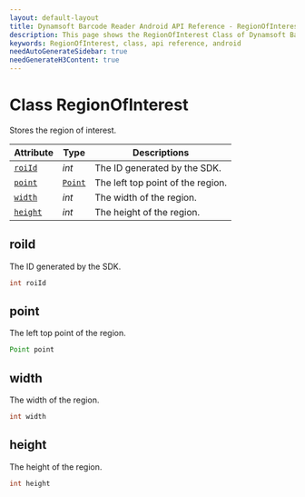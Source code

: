 ```yaml
---
layout: default-layout
title: Dynamsoft Barcode Reader Android API Reference - RegionOfInterest Class
description: This page shows the RegionOfInterest Class of Dynamsoft Barcode Reader for Android SDK.
keywords: RegionOfInterest, class, api reference, android
needAutoGenerateSidebar: true
needGenerateH3Content: true
---
```


# Class RegionOfInterest

Stores the region of interest.  

| Attribute | Type | Descriptions |
|---------- | ---- | ------------ |
| [`roiId`](#roiid) | *int* | The ID generated by the SDK. |
| [`point`](#point) | [`Point`](auxiliary-Point.md) | The left top point of the region. |
| [`width`](#width) | *int* | The width of the region. |
| [`height`](#height) | *int* | The height of the region. |

## roiId

The ID generated by the SDK.

```java
int roiId
```

## point

The left top point of the region.

```java
Point point
```

## width

The width of the region.

```java
int width
```

## height

The height of the region.

```java
int height
```
